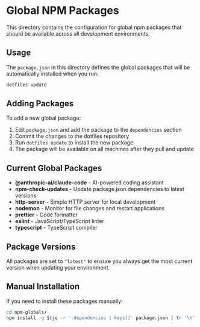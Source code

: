 # Global NPM Packages

This directory contains the configuration for global npm packages that should be available across all development environments.

## Usage

The `package.json` in this directory defines the global packages that will be automatically installed when you run:

```bash
dotfiles update
```

## Adding Packages

To add a new global package:

1. Edit `package.json` and add the package to the `dependencies` section
2. Commit the changes to the dotfiles repository
3. Run `dotfiles update` to install the new package
4. The package will be available on all machines after they pull and update

## Current Global Packages

- **@anthropic-ai/claude-code** - AI-powered coding assistant
- **npm-check-updates** - Update package.json dependencies to latest versions
- **http-server** - Simple HTTP server for local development
- **nodemon** - Monitor for file changes and restart applications
- **prettier** - Code formatter
- **eslint** - JavaScript/TypeScript linter  
- **typescript** - TypeScript compiler

## Package Versions

All packages are set to `"latest"` to ensure you always get the most current version when updating your environment.

## Manual Installation

If you need to install these packages manually:

```bash
cd npm-globals/
npm install -g $(jq -r '.dependencies | keys[]' package.json | tr '\n' ' ')
```